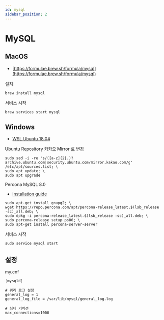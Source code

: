 ```yaml
---
id: mysql
sidebar_position: 2
---
```


# MySQL

## MacOS
- [https://formulae.brew.sh/formula/mysql](https://formulae.brew.sh/formula/mysql)

설치
```shell
brew install mysql
```

서비스 시작
```shell
brew services start mysql
```

## Windows
- [WSL Ubuntu 18.04](https://www.microsoft.com/ko-kr/p/ubuntu-1804-lts/9n9tngvndl3q?rtc=1&activetab=pivot:overviewtab)

Ubuntu Repository 카카오 Mirror 로 변경
```shell
sudo sed -i -re 's/([a-z]{2}.)?archive.ubuntu.com|security.ubuntu.com/mirror.kakao.com/g' /etc/apt/sources.list; \
sudo apt update; \
sudo apt upgrade
```

Percona MySQL 8.0
- [installation guide](https://www.percona.com/doc/percona-server/8.0/installation/apt_repo.html)

```shell
sudo apt-get install gnupg2; \
wget https://repo.percona.com/apt/percona-release_latest.$(lsb_release -sc)_all.deb; \
sudo dpkg -i percona-release_latest.$(lsb_release -sc)_all.deb; \
sudo percona-release setup ps80; \
sudo apt-get install percona-server-server
```

서비스 시작
```shell
sudo service mysql start
```


## 설정

my.cnf

```
[mysqld]

# 쿼리 로그 설정
general_log = 1
general_log_file = /var/lib/mysql/general_log.log

# 최대 커넥션
max_connections=1000
```
